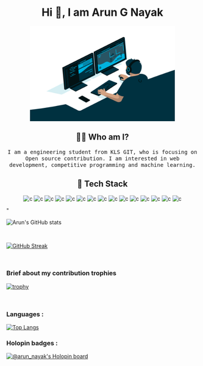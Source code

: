 <link rel="stylesheet" href="https://cdn.jsdelivr.net/gh/devicons/devicon@v2.15.1/devicon.min.css">

<h1 align="center"> Hi 👋, I am Arun G Nayak </h1>
<p align="center">
    <a href="https://github.com/Arun9739"><img align="center" height="250" width="380" alt="" src="coder.gif "/></a> 
</p>

<h2 align="center"> 👨‍💻 Who am I?</h2>
<p align="center">
  <samp> I am a engineering student from KLS GIT, who is focusing on Open source contribution. I am interested in web development, competitive programming and machine learning.
</samp><br>
</p>

<h2 align="center"> 🔭 Tech Stack</h2>
    <p align="center">
        <img src="https://cdn.jsdelivr.net/gh/devicons/devicon/icons/c/c-original.svg" alt="c" width="60" height="60" />
        <img src="https://cdn.jsdelivr.net/gh/devicons/devicon/icons/cplusplus/cplusplus-original.svg" alt="c" width="60" height="60" />
        <img src="https://cdn.jsdelivr.net/gh/devicons/devicon/icons/java/java-original-wordmark.svg" alt="c" width="60" height="60" />
        <img src="https://cdn.jsdelivr.net/gh/devicons/devicon/icons/html5/html5-original.svg" alt="c" width="60" height="60" />
        <img src="https://cdn.jsdelivr.net/gh/devicons/devicon/icons/css3/css3-original.svg" alt="c" width="60" height="60" />
        <img src="https://cdn.jsdelivr.net/gh/devicons/devicon/icons/javascript/javascript-original.svg" alt="c" width="60" height="60" />
        <img src="https://cdn.jsdelivr.net/gh/devicons/devicon/icons/python/python-original.svg" alt="c" width="60" height="60" />
        <img src="https://cdn.jsdelivr.net/gh/devicons/devicon/icons/mysql/mysql-original-wordmark.svg" alt="c" width="60" height="60" />
        <img src="https://cdn.jsdelivr.net/gh/devicons/devicon/icons/bootstrap/bootstrap-original.svg" alt="c" width="60" height="60" />
        <img src="https://cdn.jsdelivr.net/gh/devicons/devicon/icons/git/git-original.svg" alt="c" width="60" height="60" />
        <img src="https://cdn.jsdelivr.net/gh/devicons/devicon/icons/jquery/jquery-original-wordmark.svgg" alt="c" width="60" height="60" />
        <img src="https://cdn.jsdelivr.net/gh/devicons/devicon/icons/jupyter/jupyter-original.svg" alt="c" width="60" height="60" />
        <img src="https://cdn.jsdelivr.net/gh/devicons/devicon/icons/numpy/numpy-original.svg" alt="c" width="60" height="60" />
        <img src="https://cdn.jsdelivr.net/gh/devicons/devicon/icons/pandas/pandas-original-wordmark.svg" alt="c" width="60" height="60" />
        <img src="https://cdn.jsdelivr.net/gh/devicons/devicon/icons/r/r-original.svg" alt="c" width="60" height="60" />
    </p>
"
<!---
Arun9739/Arun9739 is a ✨ special ✨ repository because its `README.md` (this file) appears on your GitHub profile.
You can click the Preview link to take a look at your changes.
--->

<br>

![Arun's GitHub stats](https://github-readme-stats.vercel.app/api?username=Arun9739&show_icons=true&theme=radical)

<br>

[![GitHub Streak](http://github-readme-streak-stats.herokuapp.com?user=Arun9739&theme=radical&date_format=j%20M%5B%20Y%5D)](https://git.io/streak-stats)

<br>

<h3> Brief about my contribution trophies </h3>

[![trophy](https://github-profile-trophy.vercel.app/?username=Arun9739&theme=onedark)](https://github.com/ryo-ma/github-profile-trophy)

<br>

<h3> Languages : </h3>

[![Top Langs](https://github-readme-stats.vercel.app/api/top-langs/?username=Arun9739&langs_count=8)](https://github.com/anuraghazra/github-readme-stats)

<h3> Holopin badges : </h3>

[![@arun_nayak's Holopin board](https://holopin.me/arun_nayak)](https://holopin.io/@arun_nayak)
